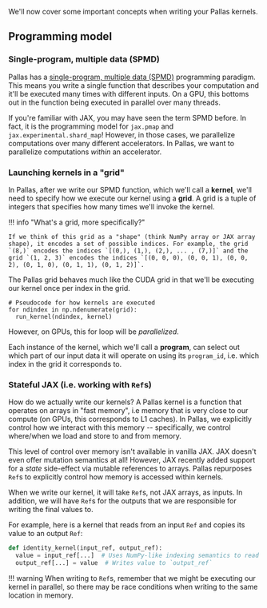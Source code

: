 We'll now cover some important concepts when writing your Pallas kernels.

## Programming model

### Single-program, multiple data (SPMD)

Pallas has a [single-program, multiple data (SPMD)](https://en.wikipedia.org/wiki/Single_program,_multiple_data) programming paradigm. This means you write a single function that describes your computation and it'll be executed many times with different inputs. On a GPU, this bottoms out in the function being executed in parallel over many threads.

If you're familiar with JAX, you may have seen the term SPMD before. In fact, it is the programming model for `jax.pmap` and `jax.experimental.shard_map`! However, in those cases, we parallelize computations over many different accelerators. In Pallas, we want to parallelize computations *within* an accelerator.


### Launching kernels in a "grid"

In Pallas, after we write our SPMD function, which we'll call a **kernel**, we'll need to specify how we execute our kernel using a **grid**. A grid is a tuple of integers that specifies how many times we'll invoke the kernel.

!!! info "What's a grid, more specifically?"

    If we think of this grid as a "shape" (think NumPy array or JAX array shape), it encodes a set of possible indices. For example, the grid `(8,)` encodes the indices `[(0,), (1,), (2,), ... , (7,)]` and the grid `(1, 2, 3)` encodes the indices `[(0, 0, 0), (0, 0, 1), (0, 0, 2), (0, 1, 0), (0, 1, 1), (0, 1, 2)]`.

The Pallas grid behaves much like the CUDA grid in that we'll be executing our kernel once per index in the grid.

```
# Pseudocode for how kernels are executed
for ndindex in np.ndenumerate(grid):
  run_kernel(ndindex, kernel)
```
However, on GPUs, this for loop will be *parallelized*.

Each instance of the kernel, which we'll call a **program**, can select out which part of our input data it will operate on using its `program_id`, i.e. which index in the grid it corresponds to.

### Stateful JAX (i.e. working with `Ref`s)

How do we actually write our kernels? A Pallas kernel is a function that operates on arrays in "fast memory", i.e memory that is very close to our compute (on GPUs, this corresponds to L1 caches). In Pallas, we explicitly control how we interact with this memory -- specifically, we control where/when we load and store to and from memory.

This level of control over memory isn't available in vanilla JAX. JAX doesn't even offer mutation semantics at all! However, JAX recently added support for a *state* side-effect via mutable references to arrays. Pallas repurposes `Ref`s to explicitly control how memory is accessed within kernels.

When we write our kernel, it will take `Ref`s, not JAX arrays,  as inputs. In addition, we will have `Ref`s for the outputs that we are responsible for writing the final values to.

For example, here is a kernel that reads from an input `Ref` and copies its value to an output `Ref`:
```python
def identity_kernel(input_ref, output_ref):
  value = input_ref[...]  # Uses NumPy-like indexing semantics to read values
  output_ref[...] = value  # Writes value to `output_ref`
```

!!! warning
    When writing to `Ref`s, remember that we might be executing our kernel in parallel, so there may be race conditions when writing to the same location in memory.

<!-- Next, we'll write a *kernel*. A *kernel* is a JAX function that takes in `Ref` objects (mutable JAX types) corresponding to inputs and outputs. In this case, we'll have one `Ref` for the input (`x_ref`) and one for the output (`o_ref`).

Conceptually, this kernel function will be executed multiple times, each on a different chunk, or block, of the inputs and outputs. We'll parameterize our kernel by a static integer `block_size`, which will determine the size of the "chunks" or "blocks" of our input that each instance of the kernel will operate on.

<style>
td {
    border: 1px solid black;
    font-size: 1.2em;
    background-color: var(--md-default-bg-color);
    color: var(--md-fg-color--lightest);
}
th {
    border: 1px solid black;
    font-size: 1.2em;
    color: var(--md-fg-color--lightest);
    background-color: var(--md-accent-fg-color);
}
</style>
<table>
<th colspan=8 style="text-align: center;">Program indices</th>
<tr>
<td>0</td>
<td>1</td>
<td>2</td>
<td>3</td>
<td>4</td>
<td>5</td>
<td>6</td>
<td>7</td>
</tr>
</table>


Pallas allows you to write your own custom kernels using JAX directly!

## Your first Pallas kernel: `add_one`

Let's try to write a kernel that adds one to a vector. We'll first do some basic imports.
```python
from functools import partial
import jax.numpy as jnp
import numpy as np
import jax

from jax_triton import pallas as pl
```

First we'll write a kernel. A kernel is a program that will be executed (potentially multiple times) on an accelerator. Our `add_one_kernel` function should read from inputs, perform the computation, then write to the outputs.
```python
def add_one_kernel(x_ref, o_ref, *, block_size: int):
  i = pl.program_id(0)
  offsets = i * block_size + jnp.arange(block_size)
  o_ref[offsets] = x_ref[offsets] + 1
```
We perform indexed reads from and in-place indexed writes to `Ref`s using NumPy-style indexing.

We now write a JAX function that runs the kernel using `pallas_call`. The `grid` argument indicates how many times the kernel will be invoked.
```python
@jax.jit
def add_one(x):
  return pl.pallas_call(
      partial(add_one_kernel, block_size=8),
      out_shape=jax.ShapeDtypeStruct(x.shape, x.dtype),
      grid=pl.cdiv(x.shape[0], 8))(x)
```

We can now call this JAX function like any other.
```python
x = jnp.arange(32)
np.testing.assert_allclose(add_one(x), x + 1)
```
We can also even `jax.vmap` it!
```python
x = jnp.arange(4 * 32).reshape((4, 32))
np.testing.assert_allclose(jax.vmap(add_one)(x), x + 1)
```

## Pallas programming guide

We'll now cover some in writing Pallas kernels.

### Launching programs in a *grid*

Next, we'll write a *kernel*. A *kernel* is a JAX function that takes in `Ref` objects (mutable JAX types) corresponding to inputs and outputs. In this case, we'll have one `Ref` for the input (`x_ref`) and one for the output (`o_ref`).

Conceptually, this kernel function will be executed multiple times, each on a different chunk, or block, of the inputs and outputs. We'll parameterize our kernel by a static integer `block_size`, which will determine the size of the "chunks" or "blocks" of our input that each instance of the kernel will operate on.

<style>
td {
    border: 1px solid black;
    font-size: 1.2em;
    background-color: var(--md-default-bg-color);
    color: var(--md-fg-color--lightest);
}
th {
    border: 1px solid black;
    font-size: 1.2em;
    color: var(--md-fg-color--lightest);
    background-color: var(--md-accent-fg-color);
}
</style>
<table>
<th colspan=8 style="text-align: center;">Program indices</th>
<tr>
<td>0</td>
<td>1</td>
<td>2</td>
<td>3</td>
<td>4</td>
<td>5</td>
<td>6</td>
<td>7</td>
</tr>
</table> -->
